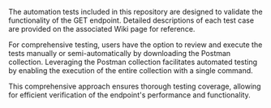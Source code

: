 The automation tests included in this repository are designed to validate the functionality of the GET endpoint. Detailed descriptions of each test case are provided on the associated Wiki page for reference.

For comprehensive testing, users have the option to review and execute the tests manually or semi-automatically by downloading the Postman collection. Leveraging the Postman collection facilitates automated testing by enabling the execution of the entire collection with a single command.

This comprehensive approach ensures thorough testing coverage, allowing for efficient verification of the endpoint's performance and functionality.
